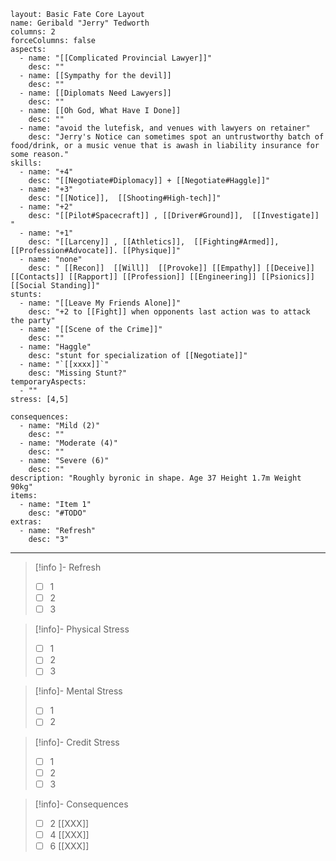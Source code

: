 ```statblock
layout: Basic Fate Core Layout
name: Geribald "Jerry" Tedworth
columns: 2
forceColumns: false
aspects:
  - name: "[[Complicated Provincial Lawyer]]"
    desc: ""
  - name: [[Sympathy for the devil]]
    desc: ""
  - name: [[Diplomats Need Lawyers]]
    desc: ""
  - name: [[Oh God, What Have I Done]]
    desc: ""
  - name: "avoid the lutefisk, and venues with lawyers on retainer"
    desc: "Jerry's Notice can sometimes spot an untrustworthy batch of food/drink, or a music venue that is awash in liability insurance for some reason."
skills:
  - name: "+4"
    desc: "[[Negotiate#Diplomacy]] + [[Negotiate#Haggle]]"
  - name: "+3"
    desc: "[[Notice]],  [[Shooting#High-tech]]"
  - name: "+2"
    desc: "[[Pilot#Spacecraft]] , [[Driver#Ground]],  [[Investigate]] "
  - name: "+1"
    desc: "[[Larceny]] , [[Athletics]],  [[Fighting#Armed]],  [[Profession#Advocate]]. [[Physique]]"
  - name: "none"
    desc: " [[Recon]]  [[Will]]  [[Provoke]] [[Empathy]] [[Deceive]] [[Contacts]] [[Rapport]] [[Profession]] [[Engineering]] [[Psionics]] [[Social Standing]]"
stunts:
  - name: "[[Leave My Friends Alone]]"
    desc: "+2 to [[Fight]] when opponents last action was to attack the party"
  - name: "[[Scene of the Crime]]"
    desc: ""
  - name: "Haggle"
    desc: "stunt for specialization of [[Negotiate]]"
  - name: "`[[xxxx]]`"
    desc: "Missing Stunt?"
temporaryAspects: 
  - ""
stress: [4,5]

consequences:
  - name: "Mild (2)"
    desc: ""
  - name: "Moderate (4)"
    desc: ""
  - name: "Severe (6)"
    desc: ""
description: "Roughly byronic in shape. Age 37 Height 1.7m Weight 90kg"
items:
  - name: "Item 1"
    desc: "#TODO"
extras:
  - name: "Refresh"
    desc: "3"
```
---
> [!info ]- Refresh
> - [ ] 1
> - [ ] 2
> - [ ] 3

> [!info]- Physical Stress
> - [ ] 1
> - [ ] 2
> - [ ] 3

> [!info]- Mental Stress
> - [ ] 1
> - [ ] 2

> [!info]- Credit Stress
> - [ ] 1
> - [ ] 2
> - [ ] 3

> [!info]- Consequences
> - [ ] 2 [[XXX]]
> - [ ] 4 [[XXX]]
> - [ ] 6 [[XXX]]					